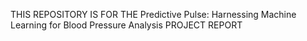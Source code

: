THIS REPOSITORY IS FOR THE Predictive Pulse: Harnessing Machine Learning for Blood Pressure Analysis PROJECT REPORT
